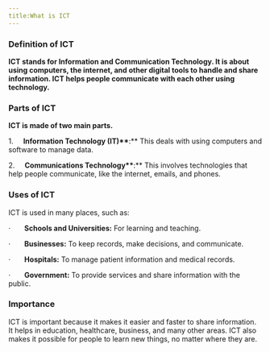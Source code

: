 ```yaml
---
title:What is ICT
---
```


### **Definition of ICT**

**ICT stands for Information and Communication Technology. It is about using computers, the internet, and other digital tools to handle and share information. ICT helps people communicate with each other using technology.**

### **Parts of ICT**

**ICT is made of two main parts.**

1.     **Information Technology (IT)\*\***:\*\* This deals with using computers and software to manage data.

2.     **Communications Technology\*\***:\*\* This involves technologies that help people communicate, like the internet, emails, and phones.

### Uses of ICT

ICT is used in many places, such as:

·       **Schools and Universities:** For learning and teaching.

·       **Businesses:** To keep records, make decisions, and communicate.

·       **Hospitals:** To manage patient information and medical records.

·       **Government:** To provide services and share information with the public.

### Importance

ICT is important because it makes it easier and faster to share information. It helps in education, healthcare, business, and many other areas. ICT also makes it possible for people to learn new things, no matter where they are.
